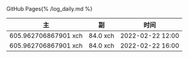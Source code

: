 GitHub Pages{% /log_daily.md %}


| 主 | 副 | 时间|
|---|----|-----|
|605.962706867901 xch | 84.0 xch | 2022-02-22 12:00
|605.962706867901 xch | 84.0 xch | 2022-02-22 16:00
